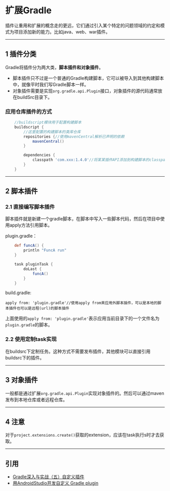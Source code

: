 # 扩展Gradle

插件让重用和扩展的概念走的更远，它们通过引入某个特定的问题领域的约定和模式为项目添加新的能力。比如java、web、war插件。

---
## 1 插件分类

Gradle将插件分为两大类，**脚本插件和对象插件**。

- 脚本插件只不过是一个普通的Gradle构建脚本，它可以被导入到其他构建脚本中，就像平时我们写Gradle脚本一样。
- 对象插件需要是实现`org.gradle.api.Plugin`接口，对象插件的源代码通常放在buildSrc目录下。


### 应用仓库插件的方式

```groovy
    //buildscript模块用于配置构建脚本
    buildscript {
        //这里配置的构建脚本的类库仓库
        repositories {//使用mavenCentral解析已声明的依赖
            mavenCentral()
        }

        dependencies {
            classpath 'com.xxx:1.4.0'//将某某插件API添加到构建脚本的classpath中
        }
    }
```

---
## 2 脚本插件

### 2.1 直接编写脚本插件

脚本插件就是新建一个gradle脚本，在脚本中写入一些脚本代码，然后在项目中使用apply方法引用脚本。

plugin.gradle：

```groovy
    def funcA() {
        println "FuncA run"
    }

    task pluginTask {
        doLast {
            funcA()
        }
    }
```

build.gradle:

    apply from: 'plugin.gradle'//使用apply from来应用外脚本插件，可以是本地的脚本插件也可以是远程(url)的脚本插件


上面使用的`apply from: 'plugin.gradle'`表示应用当前目录下的一个文件名为`plugin.gradle`的脚本。


### 2.2 使用定制task实现

在buildsrc下定制任务。这种方式不需要发布插件，其他模块可以直接引用buildsrc下的插件。

---
## 3 对象插件

一般都是通过扩展`org.gradle.api.Plugin`实现对象插件的。然后可以通过maven发布到本地仓库或者远程仓库。

---
## 4 注意

对于`project.extensions.create()`获取的extension，应该在task执行s时才去获取。


---
## 引用

- [Gradle深入与实战（五）自定义插件](http://benweizhu.github.io/blog/2015/03/15/deep-into-gradle-in-action-5/)
- [用AndroidStudio开发自定义 Gradle plugin](https://github.com/helen-x/gradle-plugin-demo)

